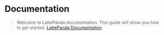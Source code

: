 # Documentation

> Welcome to LattePanda documentation. This guide will show you how to get started. [LattePanda Documentation](http://www.lattepanda.com/docs/)

